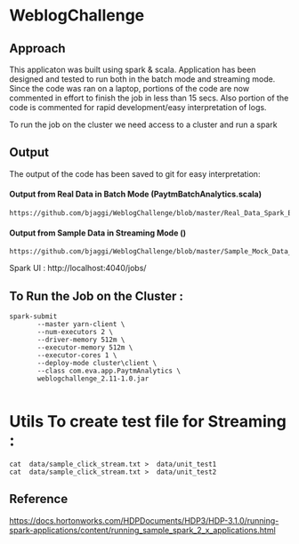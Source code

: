 

# WeblogChallenge
## Approach
This applicaton was built using spark & scala. Application has been designed and tested to run both in the batch mode and streaming mode. Since the code was ran on a laptop, portions of the code are now commented in effort to finish the job in less than 15 secs. Also portion of the code is commented for rapid development/easy interpretation of logs.

To run the job on the cluster we need access to a cluster and run a spark
## Output 
The output of the code has been saved to git for easy interpretation:

   #### Output from Real Data in Batch Mode (PaytmBatchAnalytics.scala)
    https://github.com/bjaggi/WeblogChallenge/blob/master/Real_Data_Spark_Batch_Mode_Results.txt
    
    
   #### Output from Sample Data in Streaming Mode ()
    https://github.com/bjaggi/WeblogChallenge/blob/master/Sample_Mock_Data_Spark_Batch_Mode_Results.txt


Spark UI : http://localhost:4040/jobs/

## To Run the Job on the Cluster  :   

``` 
spark-submit 
       --master yarn-client \
       --num-executors 2 \
       --driver-memory 512m \
       --executor-memory 512m \
       --executor-cores 1 \
       --deploy-mode cluster\client \
       --class com.eva.app.PaytmAnalytics \
       weblogchallenge_2.11-1.0.jar 
       
```


# Utils To create test file for Streaming :
``` 
cat  data/sample_click_stream.txt >  data/unit_test1
cat  data/sample_click_stream.txt >  data/unit_test2

``` 

## Reference
https://docs.hortonworks.com/HDPDocuments/HDP3/HDP-3.1.0/running-spark-applications/content/running_sample_spark_2_x_applications.html
